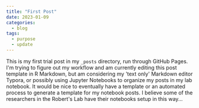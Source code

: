 ```yaml
---
title: "First Post"
date: 2023-01-09
categories:
  - blog
tags:
  - purpose
  - update
---
```


This is my first trial post in my `_posts` directory, run through GitHub Pages.
I'm trying to figure out my workflow and am currently editing this post template in R Markdown, but am considering my 'text only' Markdown editor Typora, or possibly using Jupyter Notebooks to organize my posts in my lab notebook. It would be nice to eventually have a template or an automated process to generate a template for my notebook posts. I believe some of the researchers in the Robert's Lab have their notebooks setup in this way... 




